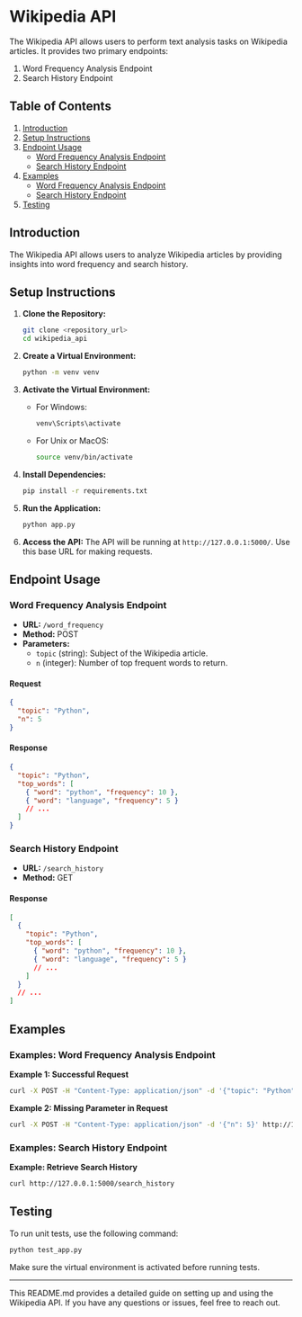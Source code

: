 # Wikipedia API

The Wikipedia API allows users to perform text analysis tasks on Wikipedia articles. It provides two primary endpoints:

1. Word Frequency Analysis Endpoint
2. Search History Endpoint

## Table of Contents

1. [Introduction](#introduction)
2. [Setup Instructions](#setup-instructions)
3. [Endpoint Usage](#endpoint-usage)
   - [Word Frequency Analysis Endpoint](#word-frequency-analysis-endpoint)
   - [Search History Endpoint](#search-history-endpoint)
4. [Examples](#examples)
   - [Word Frequency Analysis Endpoint](#examples-word-frequency-analysis-endpoint)
   - [Search History Endpoint](#examples-search-history-endpoint)
5. [Testing](#testing)

## Introduction

The Wikipedia API allows users to analyze Wikipedia articles by providing insights into word frequency and search history.

## Setup Instructions

1. **Clone the Repository:**

   ```bash
   git clone <repository_url>
   cd wikipedia_api
   ```

2. **Create a Virtual Environment:**

   ```bash
   python -m venv venv
   ```

3. **Activate the Virtual Environment:**

   - For Windows:
     ```bash
     venv\Scripts\activate
     ```
   - For Unix or MacOS:
     ```bash
     source venv/bin/activate
     ```

4. **Install Dependencies:**

   ```bash
   pip install -r requirements.txt
   ```

5. **Run the Application:**

   ```bash
   python app.py
   ```

6. **Access the API:**
   The API will be running at `http://127.0.0.1:5000/`. Use this base URL for making requests.

## Endpoint Usage

### Word Frequency Analysis Endpoint

- **URL:** `/word_frequency`
- **Method:** POST
- **Parameters:**
  - `topic` (string): Subject of the Wikipedia article.
  - `n` (integer): Number of top frequent words to return.

#### Request

```json
{
  "topic": "Python",
  "n": 5
}
```

#### Response

```json
{
  "topic": "Python",
  "top_words": [
    { "word": "python", "frequency": 10 },
    { "word": "language", "frequency": 5 }
    // ...
  ]
}
```

### Search History Endpoint

- **URL:** `/search_history`
- **Method:** GET

#### Response

```json
[
  {
    "topic": "Python",
    "top_words": [
      { "word": "python", "frequency": 10 },
      { "word": "language", "frequency": 5 }
      // ...
    ]
  }
  // ...
]
```

## Examples

### Examples: Word Frequency Analysis Endpoint

**Example 1: Successful Request**

```bash
curl -X POST -H "Content-Type: application/json" -d '{"topic": "Python", "n": 5}' http://127.0.0.1:5000/word_frequency
```

**Example 2: Missing Parameter in Request**

```bash
curl -X POST -H "Content-Type: application/json" -d '{"n": 5}' http://127.0.0.1:5000/word_frequency
```

### Examples: Search History Endpoint

**Example: Retrieve Search History**

```bash
curl http://127.0.0.1:5000/search_history
```

## Testing

To run unit tests, use the following command:

```bash
python test_app.py
```

Make sure the virtual environment is activated before running tests.

---

This README.md provides a detailed guide on setting up and using the Wikipedia API. If you have any questions or issues, feel free to reach out.
